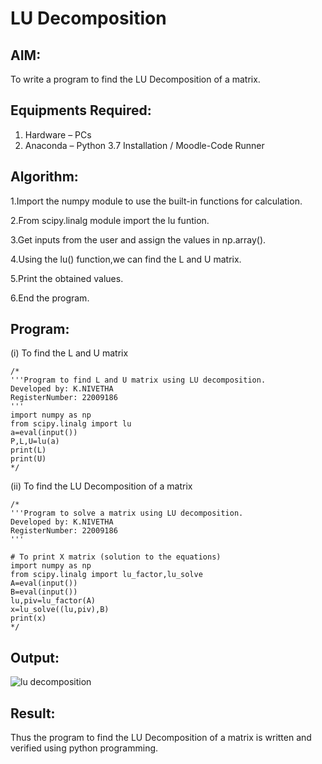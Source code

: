 # LU Decomposition 

## AIM:
To write a program to find the LU Decomposition of a matrix.

## Equipments Required:
1. Hardware – PCs
2. Anaconda – Python 3.7 Installation / Moodle-Code Runner

## Algorithm:

1.Import the numpy module to use the built-in functions for calculation.

2.From scipy.linalg module import the lu funtion.

3.Get inputs from the user and assign the values in np.array().

4.Using the lu() function,we can find the L and U matrix.

5.Print the obtained values.

6.End the program.

## Program:
(i) To find the L and U matrix
```
/*
'''Program to find L and U matrix using LU decomposition.
Developed by: K.NIVETHA
RegisterNumber: 22009186
'''
import numpy as np 
from scipy.linalg import lu
a=eval(input())
P,L,U=lu(a)
print(L)
print(U)
*/ 
```
(ii) To find the LU Decomposition of a matrix
```
/*
'''Program to solve a matrix using LU decomposition.
Developed by: K.NIVETHA
RegisterNumber: 22009186
'''

# To print X matrix (solution to the equations)
import numpy as np
from scipy.linalg import lu_factor,lu_solve
A=eval(input())
B=eval(input())
lu,piv=lu_factor(A)
x=lu_solve((lu,piv),B)
print(x)
*/
```

## Output:
![lu decomposition]()


## Result:
Thus the program to find the LU Decomposition of a matrix is written and verified using python programming.

